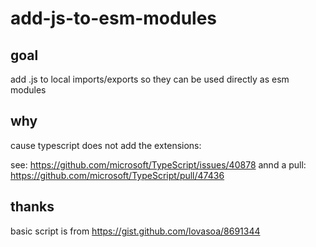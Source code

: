 # add-js-to-esm-modules

## goal

add .js to local imports/exports so they can be used directly as esm modules

## why

cause typescript does not add the extensions:

see: https://github.com/microsoft/TypeScript/issues/40878
annd a pull: https://github.com/microsoft/TypeScript/pull/47436

## thanks

basic script is from https://gist.github.com/lovasoa/8691344
